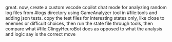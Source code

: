 great. now, create a custom vscode copilot chat mode for analyzing random log files from #logs directory using GameAnalyzer tool in #file:tools and adding json tests. copy the test files for interesting states only, like close to enemies or difficult choices, then run the state file through tools, then compare what #file:ClingyHeuroBot does as opposed to what the analysis and logic say is the correct move